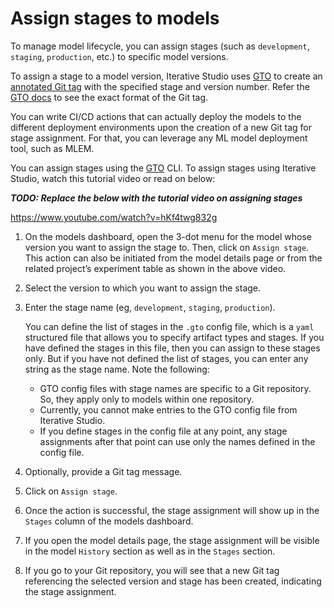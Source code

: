 # Assign stages to models

To manage model lifecycle, you can assign stages (such as `development`,
`staging`, `production`, etc.) to specific model versions.

To assign a stage to a model version, Iterative Studio uses [GTO] to create an
[annotated Git tag][git tag] with the specified stage and version number. Refer
the [GTO docs][gto] to see the exact format of the Git tag.

You can write CI/CD actions that can actually deploy the models to the different
deployment environments upon the creation of a new Git tag for stage assignment.
For that, you can leverage any ML model deployment tool, such as MLEM.

You can assign stages using the [GTO] CLI. To assign stages using Iterative
Studio, watch this tutorial video or read on below:

**_TODO: Replace the below with the tutorial video on assigning stages_**

https://www.youtube.com/watch?v=hKf4twg832g

1. On the models dashboard, open the 3-dot menu for the model whose version you
   want to assign the stage to. Then, click on `Assign stage`. This action can
   also be initiated from the model details page or from the related project’s
   experiment table as shown in the above video.

2. Select the version to which you want to assign the stage.
3. Enter the stage name (eg, `development`, `staging`, `production`).

   <admon>

   You can define the list of stages in the `.gto` config file, which is a
   `yaml` structured file that allows you to specify artifact types and stages.
   If you have defined the stages in this file, then you can assign to these
   stages only. But if you have not defined the list of stages, you can enter
   any string as the stage name. Note the following:

   - GTO config files with stage names are specific to a Git repository. So,
     they apply only to models within one repository.
   - Currently, you cannot make entries to the GTO config file from Iterative
     Studio.
   - If you define stages in the config file at any point, any stage assignments
     after that point can use only the names defined in the config file.

   </admon>

4. Optionally, provide a Git tag message.
5. Click on `Assign stage`.
6. Once the action is successful, the stage assignment will show up in the
   `Stages` column of the models dashboard.
7. If you open the model details page, the stage assignment will be visible in
   the model `History` section as well as in the `Stages` section.
8. If you go to your Git repository, you will see that a new Git tag referencing
   the selected version and stage has been created, indicating the stage
   assignment.

[gto]: https://github.com/iterative/gto
[git tag]: https://git-scm.com/docs/git-tag
